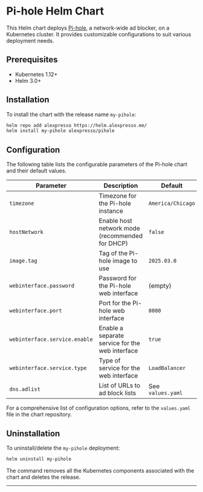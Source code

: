 # Pi-hole Helm Chart

This Helm chart deploys [Pi-hole](https://pi-hole.net/), a network-wide ad blocker, on a Kubernetes cluster. It provides customizable configurations to suit various deployment needs.

## Prerequisites

- Kubernetes 1.12+
- Helm 3.0+

## Installation

To install the chart with the release name `my-pihole`:

```bash
helm repo add alexpresso https://helm.alexpresso.me/
helm install my-pihole alexpresso/pihole
```

## Configuration

The following table lists the configurable parameters of the Pi-hole chart and their default values.

| Parameter                     | Description                                              | Default               |
|-------------------------------|----------------------------------------------------------|-----------------------|
| `timezone`                    | Timezone for the Pi-hole instance                        | `America/Chicago`     |
| `hostNetwork`                 | Enable host network mode (recommended for DHCP)         | `false`               |
| `image.tag`                   | Tag of the Pi-hole image to use                          | `2025.03.0`           |
| `webinterface.password`       | Password for the Pi-hole web interface                   | (empty)               |
| `webinterface.port`           | Port for the Pi-hole web interface                       | `8080`                |
| `webinterface.service.enable` | Enable a separate service for the web interface          | `true`                |
| `webinterface.service.type`   | Type of service for the web interface                    | `LoadBalancer`        |
| `dns.adlist`                  | List of URLs to ad block lists                           | See `values.yaml`     |

For a comprehensive list of configuration options, refer to the `values.yaml` file in the chart repository.

## Uninstallation

To uninstall/delete the `my-pihole` deployment:

```bash
helm uninstall my-pihole
```

The command removes all the Kubernetes components associated with the chart and deletes the release.

---
